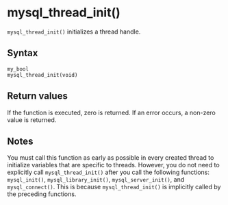 mysql_thread_init() 
========================================

`mysql_thread_init()` initializes a thread handle. 

Syntax 
---------------------------

```unknow
my_bool
mysql_thread_init(void)
```



Return values 
----------------------------------

If the function is executed, zero is returned. If an error occurs, a non-zero value is returned.

Notes 
--------------------------

You must call this function as early as possible in every created thread to initialize variables that are specific to threads. However, you do not need to explicitly call `mysql_thread_init()` after you call the following functions: `mysql_init()`, `mysql_library_init()`, `mysql_server_init()`, and `mysql_connect()`. This is because `mysql_thread_init()` is implicitly called by the preceding functions.
